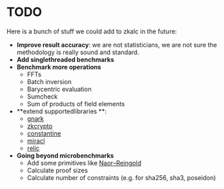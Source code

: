 # TODO

Here is a bunch of stuff we could add to zkalc in the future:

- **Improve result accuracy**: we are not statisticians, we are not sure the methodology is really sound and standard.
- **Add singlethreaded benchmarks**
- **Benchmark more operations**
  - FFTs
  - Batch inversion
  - Barycentric evaluation
  - Sumcheck
  - Sum of products of field elements
- **extend supportedlibraries **:
  - [gnark](https://github.com/ConsenSys/gnark)
  - [zkcrypto](https://github.com/zcash/halo2)
  - [constantine](https://github.com/mratsim/constantine)
  - [miracl](https://github.com/miracl/core)
  - [relic](https://github.com/relic-toolkit/relic)
- **Going beyond microbenchmarks**
  - Add some primitives like [Naor–Reingold](https://en.wikipedia.org/wiki/Naor%E2%80%93Reingold_pseudorandom_function)
  - Calculate proof sizes
  - Calculate number of constraints (e.g. for sha256, sha3, poseidon)

